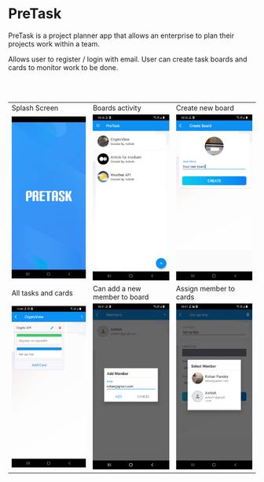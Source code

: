 # PreTask

<p>PreTask is a project planner app that allows an enterprise to plan their projects work within a team.</p>
<p>Allows user to register / login with email. User can create task boards and cards to monitor work to be done.</p>

<br>
<br>
<table>
  <tr>
    <td>Splash Screen</td>
     <td>Boards activity</td>
     <td>Create new board</td>
  </tr>
  <tr>
    <td><img src="readme-images/pretaskImg1.jpg" width=250></td>
    <td><img src="readme-images/pretaskImg2.jpg" width=250></td>
    <td><img src="readme-images/pretaskImg3.jpg" width=250></td>
  </tr>
  
   <tr>
    <td>All tasks and cards</td>
     <td>Can add a new member to board</td>
     <td>Assign member to cards</td>
  </tr>
  <tr>
    <td><img src="readme-images/pretaskImg4.jpg" width=250></td>
    <td><img src="readme-images/pretaskImg5.jpg" width=250></td>
    <td><img src="readme-images/pretaskImg6.jpg" width=250></td>
  </tr>
 </table>
